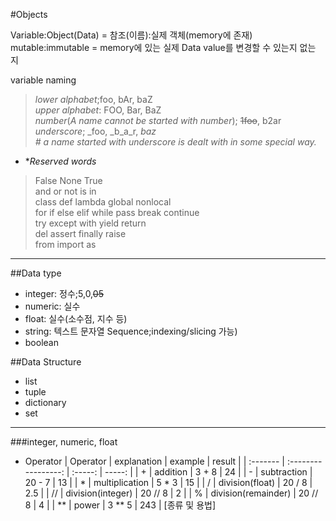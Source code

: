 #Objects

Variable:Object(Data) = 참조(이름):실제 객체(memory에 존재)
mutable:immutable = memory에 있는 실제 Data value를 변경할 수 있는지 없는 지

variable naming  
> *lower alphabet*;foo, bAr, baZ   
> *upper alphabet*: FOO, Bar, BaZ  
> *number*(_A name cannot be started with number_); ~~1foo~~, b2ar  
> *underscore*; _foo, _b_a_r, _baz_  
> _\# a name started with underscore is dealt with in some special way._ 

* **Reserved words*
> False None True  
> and or not is in  
> class def lambda global nonlocal  
> for if else elif while pass break continue  
> try except with yield return  
> del assert finally raise  
> from import as  


---
##Data type
* integer: 정수;5,0,~~05~~  
* numeric: 실수  
* float: 실수(소수점, 지수 등)  
* string:  텍스트 문자열 Sequence;indexing/slicing 가능)
* boolean

##Data Structure
* list
* tuple
* dictionary
* set

---
###integer, numeric, float

* Operator
| Operator | explanation         | example | result |
| :------- | :-----------------: | :-----: | -----: |
| +        | addition            | 3 + 8   | 24     |
| -        | subtraction         | 20 - 7  | 13     |
| *        | multiplication      | 5 * 3   | 15     |
| /        | division(float)     | 20 / 8  | 2.5    |
| //       | division(integer)   | 20 // 8 | 2      |
| %        | division(remainder) | 20 // 8 | 4      |
| **       | power               | 3 ** 5  | 243    |
[종류 및 용법]
